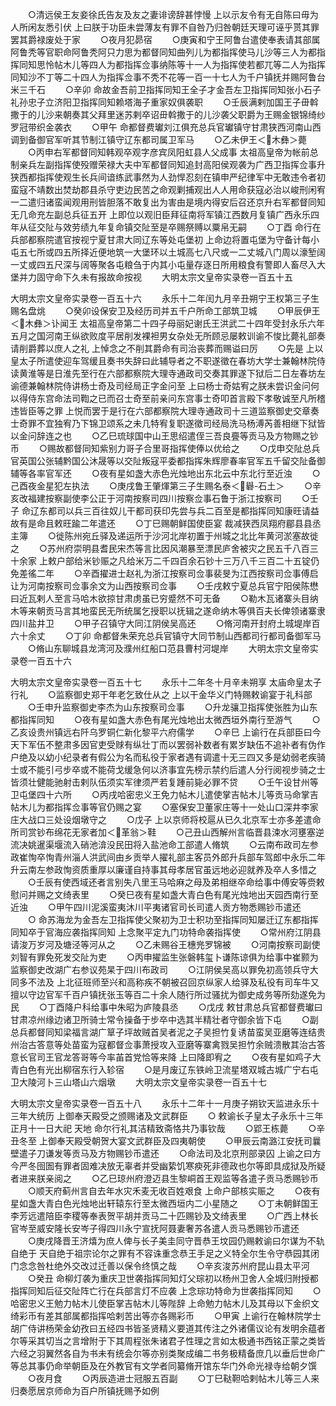 <!-- { "loadSidebar": true } -->
　　○清远侯王友妾徐氏告友及友之妻诽谤辞甚悖慢  上以示友令有无自陈曰毋为人所闲友悉引伏  上曰朕于功臣未尝薄友有罪不自咎乃归咎朝廷天理可诬乎贳其罪罢其爵禄废处于家
　　○夜月犯昴宿
　　○庚寅和宁王阿鲁台遣使奉表请其部属阿鲁秃等官职命阿鲁秃阿只力思为都督同知曲列儿为都指挥使马儿沙等三人为都指挥同知思怜帖木儿等四人为都指挥佥事纳陈等十一人为指挥使若都兀等二人为指挥同知沙不丁等二十四人为指挥佥事不秃不花等一百一十七人为千户镇抚并赐阿鲁台米三千石
　　○辛卯  命故金吾前卫指挥同知王全子才金吾左卫指挥同知张小石子礼孙忠子立济阳卫指挥同知赖塔海子重家奴俱袭职
　　○壬辰满剌加国王子毌斡撒于的儿沙来朝奏其父拜里迷苏剌卒诏毌斡撒于的儿沙袭父职爵为王赐金银锦绮纱罗冠带织金袭衣
　　○甲午  命都督费瓛刘江俱充总兵官瓛镇守甘肃狭西河南山西调到备御官军听其节制江镇守辽东都司属卫军马
　　○乙未伊王＜木彝＞薨
　　○丙申右军都督同知韩观卒观字彦宾凤阳虹县人父成事  太祖高皇帝为帐前总制亲兵左副指挥使殁赠荣禄大夫中军都督同知追封高阳侯观袭为广西卫指挥佥事升狭西都指挥使观生长兵间谙练武事然为人劲悍忍刻在镇申严纪律军中无敢违令者初蛮寇不靖数出焚劫郡县杀守吏边民苦之命观剿捕观出人人用命获寇必治以峻刑闲宥一二遣归诸蛮闻观用刑皆胆落不敢复出为害由是境内得安后召还京升右军都督同知无几命充左副总兵征五开  上即位以观旧臣拜征南将军镇江西数月复镇广西永乐四年从征交阯与效劳绩九年复命镇交阯至是卒赐祭赙以粟帛无嗣
　　○丁酉  命行在兵部都察院遣官按视宁夏甘肃大同辽东等处屯堡初  上命边将置屯堡为守备计每小屯五七所或四五所择近便地筑一大堡环以土城高七八尺或一二丈城八门周以濠堑阔一丈或四五尺深与阔等聚各屯粮刍于内其小屯量存逐日所用粮食有警即人畜尽入大堡并力固守命下久未有报故命按视
　　大明太宗文皇帝实录卷一百五十五


大明太宗文皇帝实录卷一百五十六
　　永乐十二年闰九月辛丑朔宁王权第三子生赐名盘烑
　　○癸卯设保安卫及经历司并五千户所命工部筑卫城
　　○甲辰伊王＜木彝＞讣闻王  太祖高皇帝第二十四子母丽妃谢氏王洪武二十四年受封永乐六年五月之国河南王纵欲败度平居削发裸袒男女杂处无所顾忌屡敕训谕不悛比薨礼部奏请削爵葬以庶人之礼  上悼念之不削其爵命有司治丧葬而赐谥曰厉
　　○先是  上以皇太子所遣使迎车驾缓且奏书失辞曰此辅导者之不职遂徵在春坊大学士兼翰林院侍读黄淮等是日淮先至行在六部都察院大理寺通政司交奏其罪遂下狱后二日左春坊左谕德兼翰林院侍讲杨士奇及司经局正字金问至  上曰杨士奇姑宥之朕未尝识金问何以得侍东宫命法司鞫之已而召士奇至前亲问东宫事士奇叩首言殿下孝敬诚至凡所稽违皆臣等之罪  上悦而罢于是行在六部都察院大理寺通政司十三道监察御史交章奏士奇罪不宜独宥乃下锦卫颂系之未几特宥复职遂徵司经局洗马杨溥芮善相继下狱皆以金问辞连之也
　　○乙巳琉球国中山王思绍遣侄三吾良亹等贡马及方物赐之钞币
　　○赐故都督同知紫别力哥子合里哥指挥使俸以优给之
　　○戊申交阯总兵官英国公张辅黔国公沐晟等以交阯叛寇平委都指挥朱辉廖春率官军五千留交阯备御辅等各率官军还
　　○夜有星如盏大赤色光烛地出东北云中东北行至近浊
　　○己酉夜金星犯左执法
　　○庚戌鲁王肇煇第三子生赐名泰＜礜-石土＞
　　○辛亥改福建按察副使李公正于河南按察司四川按察佥事石鲁于浙江按察司
　　○壬子  命辽东都司以兵三百往奴儿干都司获印先尝与兵二百至是都指挥同知康旺请益故有是命且敕旺踰二年遣还
　　○丁巳赐朝鲜国使臣宴  裁减狭西凤翔府郿县县丞主簿
　　○徙陈州宛丘驿及递运所于沙河北岸初置于州城之北比年黄河淤塞故徙之
　　○苏州府崇明县耆民宋杰等言比因风潮暴至漂民庐舍被灾之民五千八百三十余家  上敕户部给米钞赈之凡给米万二千四百余石钞十三万八千三百二十五锭仍免差徭二年
　　○辛酉擢进士赵礼为浙江按察司佥事裴旻为江西按察司佥事傅启让为河南按察司佥事余文为山西按察司佥事
　　○壬戌敕宁夏总兵官宁阳侯陈懋曰近瓦剌人至言马哈木欲掠甘肃虏虽已穷蹙然不可无备
　　○勒木瓦诸寨头目纳木等来朝贡马言其地蛮民无所统属乞授职以抚辑之遂命纳木等俱百夫长俾领诸寨隶四川盐井卫
　　○甲子召镇守大同江阴侯吴高还
　　○脩河南开封府土城堤岸百六十余丈
　　○丁卯  命都督朱荣充总兵官镇守大同节制山西都司行都司备御军马
　　○脩山东聊城县龙湾河及濮州红船口范县曹村河堤岸
　　大明太宗文皇帝实录卷一百五十六


大明太宗文皇帝实录卷一百五十七
　　永乐十二年冬十月辛未朔享  太庙命皇太子行礼
　　○监察御史郑干年老乞致仕从之  上以干金华义门特赐敕谕宴于礼科部
　　○壬申升监察御史李杰为山东按察司佥事
　　○升龙骧卫指挥使张胜为山东都指挥同知
　　○夜有星如盏大赤色有尾光烛地出太微西垣外南行至游气
　　○乙亥设贵州镇远右阡乌罗铜仁新化黎平六府儒学
　　○辛巳  上谕行在兵部臣曰今天下军伍不整肃多因官吏受赇有纵壮丁而以罢弱补数者有累岁缺伍不追补者有伪作户绝及以幼小纪录者有假公为名而私役于家者遇有调遣十无三四又多是幼弱老疾骑士或不能引弓步卒或不能荷戈缓急何以济事宜先榜示禁约后遣人分行阅视步骑之士皆须壮健能驰射击剌队伍须实军律须严若复踵前毙必罪不贷
　　○壬午设甘州等卫屯堡四十六所
　　○丙戌哈密忠义王免力帖木儿遣使掌吉帖木儿等贡马命掌吉帖木儿为都指挥佥事等官仍赐之宴
　　○塞保安卫董家庄等十一处山口深井李家庄大战口三处设烟墩守之
　　○戊子  上以京师将校扈从已久北京军士亦多差遣命所司赏钞布绵花无家者加＜革翁＞鞋
　　○己丑山西解州言临晋县涑水河壅塞逆流决姚暹渠堰流入硝池渰没民田将入盐池命工部遣人脩筑
　　○云南布政司左参政崔恂卒恂青州淄人洪武间由乡贡举人擢礼部主客员外郎升兵部车驾郎中永乐二年升云南左参政恂资质重厚以廉谨自持事其母孝居官虽远地必迎就养及卒人多惜之
　　○壬辰有使西域还者言别失八里王马哈麻之母及弟相继卒命给事中傅安等赍敕慰问并赐之文绮表里
　　○癸巳夜有星如盏大青白色有尾光烛地出天园西南行至近浊
　　○甲午四川泥溪蛮夷沐川平夷诸官司长司遣人贡方物悉赐钞币遣还
　　○  命苏海龙为金吾左卫指挥使父聚初为卫士积功至指挥同知屡迁辽东都指挥同知卒于官海应袭指挥同知  上念聚平定九门功特命袭指挥使
　　○常州府江阴县请浚万岁河及塘泾等河从之
　　○乙未赐谷王橞兠罗锦被
　　○河南按察司副使刘智有罪免死发交阯为吏
　　○丙申擢监生张磐韩玺卜谦陈谅俱为给事中崔颢为监察御史改湖广右参议苑杲于四川布政司
　　○江阴侯吴高以罪免初高领兵守大同多不法及  上北征班师至兴和高称疾不朝被召回京纵家人给驿及私役有司车牛又擅以守边官军千百户镇抚张玉等百二十余人随行所过骚扰为御史成务等所劾遂免为民
　　○丁酉降户科给事中朱昭为庐陵县丞
　　○戊戌  敕甘肃总兵官都督费瓛曰甘肃凉州缘边诸卫所骑士常令操备于步卒中选其半精壮者守御余皆下屯
　　○副总兵都督同知梁福言湖广筸子坪故贼首吴者泥之子吴担竹复诱苗蛮吴亚磨等连结贵州治古答意等处苗蛮为寇都督佥事萧授攻入亚磨等寨禽戮吴担竹余贼溃散其治古答意长官司王官龙答哥等今率苖首党恰等来降  上曰降即宥之
　　○夜有星如鸡子大青白色有光出柳宿东行入轸宿
　　○是月废辽东铁岭卫流星塔双城古城广宁右屯卫大陵河卜三山塔山六烟墩
　　大明太宗文皇帝实录卷一百五十七


大明太宗文皇帝实录卷一百五十八
　　永乐十二年十一月庚子朔钦天监进永乐十三年大统历  上御奉天殿受之颁赐诸及文武群臣
　　○  敕谕长子皇太子永乐十三年正月十一日大祀  天地  命尔行礼其洁精致斋恪共乃事钦哉
　　○郢王栋薨
　　○辛丑冬至  上御奉天殿受朝贺大宴文武群臣及四夷朝使
　　○甲辰云南潞江安抚司曩壁遣子刀谦发等贡马及方物赐钞币遣还
　　○命法司及北京刑部录囚  上谕之曰方今严冬囹圄有罪者固难决放无辜者并受幽絷饥寒瘐死非德政也尔等即具成狱及所疑者进来朕亲阅之
　　○乙巳琼州府澄迈县生黎峒首王观监等各遣子贡马悉赐钞币
　　○顺天府蓟州言自去年水灾禾麦无收百姓艰食  上命户部核实赈之
　　○夜有星如盏大青白色光烛地出轩辕东行至太微西垣内二小星随之
　　○丁未朝鲜国王李芳远遣陪臣李稷等奉表贺平胡并贡马二十匹赐钞及文绮表里
　　○广西上林长官岑至威安隆长安岑子得四川永宁宣抚阿聂妻奢苏各遣人贡马悉赐钞币遣还
　　○庚戌降晋王济熺为庶人俾与长子美圭同守晋恭王坟园仍赐敕谕曰尔谋为不轨自绝于  天自绝于祖宗论尔之罪有不容诛重念恭王手足之义特全尔生令守恭园其闭门念念咎杜绝外交改过迁善以保令终慎之哉
　　○辛亥浚苏州府昆山县太平河
　　○癸丑  命柳灯袭为重庆卫世袭指挥同知灯父琮初以杨州卫舍人全城归附授都指挥同知后征交阯阵亡行在兵部言灯不应袭  上念琮功特命为世袭指挥同知
　　○哈密忠义王勉力帖木儿使臣掌吉帖木儿等陛辞  上命勉力帖木儿及其母以下金织文绮彩币有差其部属都指挥哈剌苦出等亦各赐彩币
　　○甲寅  上谕行在翰林院学士胡广侍讲杨荣金幼孜曰五经四书皆圣贤精义要道其传注之外诸儒议论有发明余蕴者尔等采其切当之言增附于下其周程张朱诸君子性理之言如太极通书西铭正蒙之类皆六经之羽翼然各自为书未有统会尔等亦别类聚成编二书务极精备庶几以垂后世命广等总其事仍命举朝臣及在外教官有文学者同纂脩开馆东华门外命光禄寺给朝夕馔
　　○夜月食
　　○丙辰造进士冠服五百副
　　○丁巳鞑靼哈剌帖木儿等三人来归奏愿居京师命为百户所镇抚赐予如例
